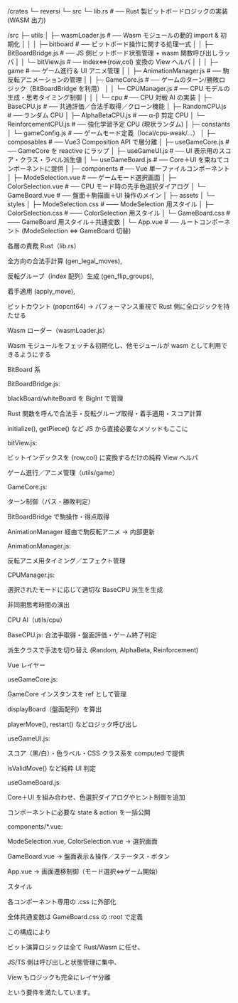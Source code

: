 /crates
└─ reversi
   └─ src
      └─ lib.rs                # ── Rust 製ビットボードロジックの実装 (WASM 出力)
      
/src
├─ utils
│  ├─ wasmLoader.js           # ── Wasm モジュールの動的 import & 初期化
│  │
│  ├─ bitboard                # ── ビットボード操作に関する処理一式
│  │  ├─ BitBoardBridge.js    # ── JS 側ビットボード状態管理 + wasm 関数呼び出しラッパ
│  │  └─ bitView.js           # ── index⇔{row,col} 変換の View ヘルパ
│  │
│  ├─ game                     # ── ゲーム進行＆ UI アニメ管理
│  │  ├─ AnimationManager.js  # ── 駒反転アニメーションの管理
│  │  ├─ GameCore.js          # ── ゲームのターン/勝敗ロジック（BitBoardBridge を利用）
│  │  └─ CPUManager.js        # ── CPU モデルの生成・思考タイミング制御
│  │
│  └─ cpu                      # ── CPU 対戦 AI の実装
│     ├─ BaseCPU.js           # ── 共通評価／合法手取得／クローン機能
│     ├─ RandomCPU.js         # ── ランダム CPU
│     ├─ AlphaBetaCPU.js      # ── α-β 剪定 CPU
│     └─ ReinforcementCPU.js  # ── 強化学習予定 CPU (現状ランダム)
│
├─ constants
│  └─ gameConfig.js           # ── ゲームモード定義（local/cpu-weak/…）
│
├─ composables                # ── Vue3 Composition API で層分離
│  ├─ useGameCore.js          # ── GameCore を reactive にラップ
│  ├─ useGameUI.js            # ── UI 表示用のスコア・クラス・ラベル派生値
│  └─ useGameBoard.js         # ── Core＋UI を束ねてコンポーネントに提供
│
├─ components                 # ── Vue 単一ファイルコンポーネント
│  ├─ ModeSelection.vue       # ── ゲームモード選択画面
│  ├─ ColorSelection.vue      # ── CPU モード時の先手色選択ダイアログ
│  └─ GameBoard.vue           # ── 盤面＋駒描画＋UI 操作のメイン
│
├─ assets
│  └─ styles
│     ├─ ModeSelection.css    # ―― ModeSelection 用スタイル
│     ├─ ColorSelection.css   # ―― ColorSelection 用スタイル
│     └─ GameBoard.css        # ―― GameBoard 用スタイル＋共通変数
│
└─ App.vue                    # ── ルートコンポーネント (ModeSelection ⇔ GameBoard 切替)

各層の責務
Rust（lib.rs）

全方向の合法手計算 (gen_legal_moves),

反転グループ（index 配列）生成 (gen_flip_groups),

着手適用 (apply_move),

ビットカウント (popcnt64)
→ パフォーマンス重視で Rust 側に全ロジックを持たせる

Wasm ローダー（wasmLoader.js）

Wasm モジュールをフェッチ＆初期化し、他モジュールが wasm として利用できるようにする

BitBoard 系

BitBoardBridge.js:

blackBoard/whiteBoard を BigInt で管理

Rust 関数を呼んで合法手・反転グループ取得・着手適用・スコア計算

initialize(), getPiece() など JS から直接必要なメソッドもここに

bitView.js:

ビットインデックスを {row,col} に変換するだけの純粋 View ヘルパ

ゲーム進行／アニメ管理（utils/game）

GameCore.js:

ターン制御（パス・勝敗判定）

BitBoardBridge で駒操作・得点取得

AnimationManager 経由で駒反転アニメ → 内部更新

AnimationManager.js:

反転アニメ用タイミング／エフェクト管理

CPUManager.js:

選択されたモードに応じて適切な BaseCPU 派生を生成

非同期思考時間の演出

CPU AI（utils/cpu）

BaseCPU.js: 合法手取得・盤面評価・ゲーム終了判定

派生クラスで手法を切り替え (Random, AlphaBeta, Reinforcement)

Vue レイヤー

useGameCore.js:

GameCore インスタンスを ref として管理

displayBoard（盤面配列）を算出

playerMove(), restart() などロジック呼び出し

useGameUI.js:

スコア（黒/白）・色ラベル・CSS クラス系を computed で提供

isValidMove() など純粋 UI 判定

useGameBoard.js:

Core＋UI を組み合わせ、色選択ダイアログやヒント制御を追加

コンポーネントに必要な state & action を一括公開

components/*.vue:

ModeSelection.vue, ColorSelection.vue → 選択画面

GameBoard.vue → 盤面表示＆操作／ステータス・ボタン

App.vue → 画面遷移制御（モード選択⇔ゲーム開始）

スタイル

各コンポーネント専用の .css に外部化

全体共通変数は GameBoard.css の :root で定義

この構成により

ビット演算ロジックは全て Rust/Wasm に任せ、

JS/TS 側は呼び出しと状態管理に集中、

View もロジックも完全にレイヤ分離

という要件を満たしています。
